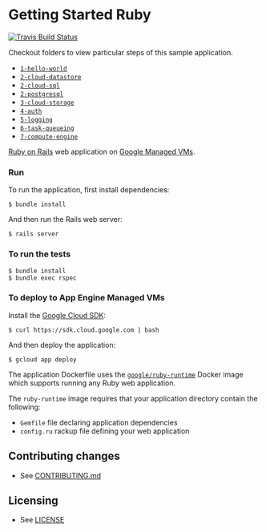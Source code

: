 # Getting Started Ruby

[![Travis Build Status](https://travis-ci.org/GoogleCloudPlatform/getting-started-ruby.svg)](https://travis-ci.org/GoogleCloudPlatform/getting-started-ruby)

Checkout folders to view particular steps of this sample application.

 - [`1-hello-world`](1-hello-world)
 - [`2-cloud-datastore`](2-cloud-datastore)
 - [`2-cloud-sql`](2-cloud-sql)
 - [`2-postgresql`](2-postgresql)
 - [`3-cloud-storage`](3-cloud-storage)
 - [`4-auth`](4-auth)
 - [`5-logging`](5-logging)
 - [`6-task-queueing`](6-task-queueing)
 - [`7-compute-engine`](7-compute-engine)

[Ruby on Rails][ror] web application on [Google Managed VMs][mvms].

### Run

To run the application, first install dependencies:

    $ bundle install

And then run the Rails web server:

    $ rails server

### To run the tests

    $ bundle install
    $ bundle exec rspec

### To deploy to App Engine Managed VMs

Install the [Google Cloud SDK](https://cloud.google.com/sdk):

    $ curl https://sdk.cloud.google.com | bash

And then deploy the application:

    $ gcloud app deploy

The application Dockerfile uses the [`google/ruby-runtime`][runtime] Docker image
which supports running any Ruby web application.

The `ruby-runtime` image requires that your application directory contain the following:

 - `Gemfile` file declaring application dependencies
 - `config.ru` rackup file defining your web application

## Contributing changes

* See [CONTRIBUTING.md](CONTRIBUTING.md)

## Licensing

* See [LICENSE](LICENSE)

[ror]: http://rubyonrails.org/
[mvms]: https://cloud.google.com/appengine/docs/managed-vms/
[runtime]: https://registry.hub.docker.com/u/google/ruby-runtime/
